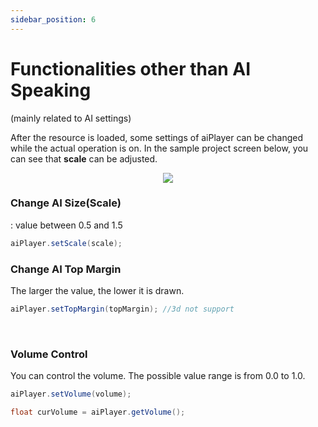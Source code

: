 ```yaml
---
sidebar_position: 6
---
```


# Functionalities other than AI Speaking
(mainly related to AI settings)

After the resource is loaded, some settings of aiPlayer can be changed while the actual operation is on. In the sample project screen below, you can see that **scale** can be adjusted.

<p align="center">
<img src="/img/aihuman/android/sdk_demo_gesture_speak.jpg" style={{zoom: "25%"}} />
</p>

### Change AI Size(Scale)
: value between 0.5 and 1.5

```java
aiPlayer.setScale(scale);
```

### Change AI Top Margin
The larger the value, the lower it is drawn.

```java
aiPlayer.setTopMargin(topMargin); //3d not support 
```


<br/>

### Volume Control

You can control the volume. The possible value range is from 0.0 to 1.0.

```java
aiPlayer.setVolume(volume);

float curVolume = aiPlayer.getVolume();
```
